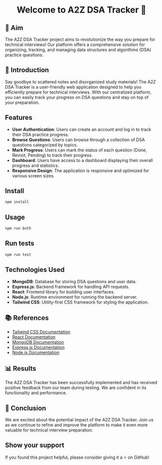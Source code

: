 <h1 align="center">Welcome to A2Z DSA Tracker 👋</h1>

## 🚀 Aim
The A2Z DSA Tracker project aims to revolutionize the way you prepare for technical interviews! Our platform offers a comprehensive solution for organizing, tracking, and managing data structures and algorithms (DSA) practice questions.

## 📝 Introduction
Say goodbye to scattered notes and disorganized study materials! The A2Z DSA Tracker is a user-friendly web application designed to help you efficiently prepare for technical interviews. With our centralized platform, you can easily track your progress on DSA questions and stay on top of your preparation.

## Features
- **User Authentication**: Users can create an account and log in to track their DSA practice progress.
- **Browse Questions**: Users can browse through a collection of DSA questions categorized by topics.
- **Mark Progress**: Users can mark the status of each question (Done, Revisit, Pending) to track their progress.
- **Dashboard**: Users have access to a dashboard displaying their overall progress and statistics.
- **Responsive Design**: The application is responsive and optimized for various screen sizes.

## Install

```sh
npm install
```

## Usage

```sh
npm run both
```

## Run tests

```sh
npm run test
```

## Technologies Used
- **MongoDB**: Database for storing DSA questions and user data.
- **Express.js**: Backend framework for handling API requests.
- **React**: Frontend library for building user interfaces.
- **Node.js**: Runtime environment for running the backend server.
- **Tailwind CSS**: Utility-first CSS framework for styling the application.

## 📚 References
- [Tailwind CSS Documentation](https://tailwindcss.com/docs)
- [React Documentation](https://reactjs.org/docs)
- [MongoDB Documentation](https://docs.mongodb.com)
- [Express.js Documentation](https://expressjs.com/en/4x/api.html)
- [Node.js Documentation](https://nodejs.org/en/docs)

## 📊 Results
The A2Z DSA Tracker has been successfully implemented and has received positive feedback from our team during testing. We are confident in its functionality and performance.

## 🎉 Conclusion
We are excited about the potential impact of the A2Z DSA Tracker. Join us as we continue to refine and improve the platform to make it even more valuable for technical interview preparation.

## Show your support
If you found this project helpful, please consider giving it a ⭐️ on GitHub!